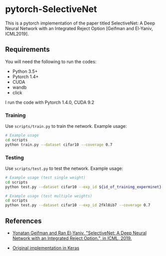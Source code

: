 # pytorch-SelectiveNet

This is a pytorch implementation of the paper titled SelectiveNet: A Deep Neural Network with an Integrated Reject Option [Geifman and El-Yaniv, ICML2019].

## Requirements

You will need the following to run the codes:
- Python 3.5+
- Pytorch 1.4+
- CUDA
- wandb
- click

I run the code with Pytorch 1.4.0, CUDA 9.2

### Training
Use `scripts/train.py` to train the network. Example usage:
```bash
# Example usage
cd scripts
python train.py --dataset cifar10 --coverage 0.7 
```

### Testing
Use `scripts/test.py` to test the network. Example usage:
```bash
# Example usage (test single weight)
cd scripts
python test.py --dataset cifar10 --exp_id ${id_of_training_experminet} --weight ${name_of_saved_model}--coverage 0.7

# Example usage (test multiple weights)
cd scripts
python test.py --dataset cifar10 --exp_id 2fkl0ib7 --coverage 0.7
```

## References

- [Yonatan Geifman and Ran El-Yaniv. "SelectiveNet: A Deep Neural Network with an Integrated Reject Option.", in ICML, 2019.][1]
   
- [Original implementation in Keras][2]

[1]: https://arxiv.org/abs/1901.09192
[2]: https://github.com/geifmany/selectivenet
